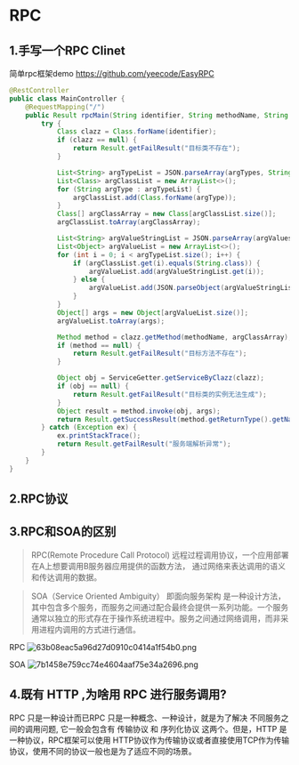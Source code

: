 # RPC
## 1.手写一个RPC Clinet
简单rpc框架demo https://github.com/yeecode/EasyRPC

```java
@RestController
public class MainController {
    @RequestMapping("/")
    public Result rpcMain(String identifier, String methodName, String argTypes, String argValues) {
        try {
            Class clazz = Class.forName(identifier);
            if (clazz == null) {
                return Result.getFailResult("目标类不存在");
            }

            List<String> argTypeList = JSON.parseArray(argTypes, String.class);
            List<Class> argClassList = new ArrayList<>();
            for (String argType : argTypeList) {
                argClassList.add(Class.forName(argType));
            }
            Class[] argClassArray = new Class[argClassList.size()];
            argClassList.toArray(argClassArray);

            List<String> argValueStringList = JSON.parseArray(argValues, String.class);
            List<Object> argValueList = new ArrayList<>();
            for (int i = 0; i < argTypeList.size(); i++) {
                if (argClassList.get(i).equals(String.class)) {
                    argValueList.add(argValueStringList.get(i));
                } else {
                    argValueList.add(JSON.parseObject(argValueStringList.get(i), argClassList.get(i)));
                }
            }
            Object[] args = new Object[argValueList.size()];
            argValueList.toArray(args);

            Method method = clazz.getMethod(methodName, argClassArray);
            if (method == null) {
                return Result.getFailResult("目标方法不存在");
            }

            Object obj = ServiceGetter.getServiceByClazz(clazz);
            if (obj == null) {
                return Result.getFailResult("目标类的实例无法生成");
            }
            Object result = method.invoke(obj, args);
            return Result.getSuccessResult(method.getReturnType().getName(), JSON.toJSONString(result));
        } catch (Exception ex) {
            ex.printStackTrace();
            return Result.getFailResult("服务端解析异常");
        }
    }
}
```

## 2.RPC协议



## 3.RPC和SOA的区别

> RPC(Remote Procedure Call Protocol) 远程过程调用协议，一个应用部署在A上想要调用B服务器应用提供的函数方法，
通过网络来表达调用的语义和传达调用的数据。

> SOA（Service Oriented Ambiguity） 即面向服务架构 是一种设计方法，其中包含多个服务，而服务之间通过配合最终会提供一系列功能。一个服务通常以独立的形式存在于操作系统进程中。服务之间通过网络调用，而非采用进程内调用的方式进行通信。

RPC
![63b08eac5a96d27d0910c0414a1f54b0.png](evernotecid://9D79B6FD-6A8D-4B22-BAE8-5B491939AC58/appyinxiangcom/25277193/ENResource/p52)


SOA
![7b1458e759cc74e4604aaf75e34a2696.png](evernotecid://9D79B6FD-6A8D-4B22-BAE8-5B491939AC58/appyinxiangcom/25277193/ENResource/p53)


## 4.既有 HTTP ,为啥用 RPC 进行服务调用?

RPC 只是一种设计而已RPC 只是一种概念、一种设计，就是为了解决 不同服务之间的调用问题, 它一般会包含有 传输协议 和 序列化协议 这两个。但是，HTTP 是一种协议，RPC框架可以使用 HTTP协议作为传输协议或者直接使用TCP作为传输协议，使用不同的协议一般也是为了适应不同的场景。